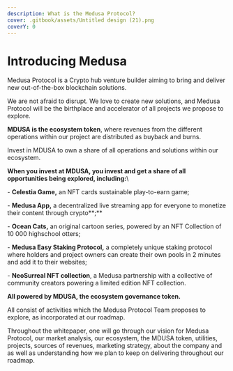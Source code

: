 ```yaml
---
description: What is the Medusa Protocol?
cover: .gitbook/assets/Untitled design (21).png
coverY: 0
---
```


# Introducing Medusa

Medusa Protocol is a Crypto hub venture builder aiming to bring and deliver new out-of-the-box blockchain solutions.

We are not afraid to disrupt. We love to create new solutions, and Medusa Protocol will be the birthplace and accelerator of all projects we propose to explore.

**MDUSA is the ecosystem token**, where revenues from the different operations within our project are distributed as buyback and burns.&#x20;

Invest in MDUSA to own a share of all operations and solutions within our ecosystem.

**When you invest at MDUSA, you invest and get a share of all opportunities being explored, including:**\


\-        **Celestia Game,** an NFT cards sustainable play-to-earn game;&#x20;

\-        **Medusa App,** a decentralized live streaming app for everyone to monetize their content through crypto**;**

\-        **Ocean Cats,** an original cartoon series, powered by an NFT Collection of 10 000 highschool otters;

\-        **Medusa Easy Staking Protocol,** a completely unique staking protocol where holders and project owners can create their own pools in 2 minutes and add it to their websites;

\-        **NeoSurreal NFT collection**, a Medusa partnership with a collective of community creators powering a limited edition NFT collection.

&#x20;

**All powered by MDUSA, the ecosystem governance token.**

All consist of activities which the Medusa Protocol Team proposes to explore, as incorporated at our roadmap.

&#x20;Throughout the whitepaper, one will go through our vision for Medusa Protocol, our market analysis, our ecosystem, the MDUSA token, utilities, projects, sources of revenues, marketing strategy, about the company and as well as understanding how we plan to keep on delivering throughout our roadmap.
